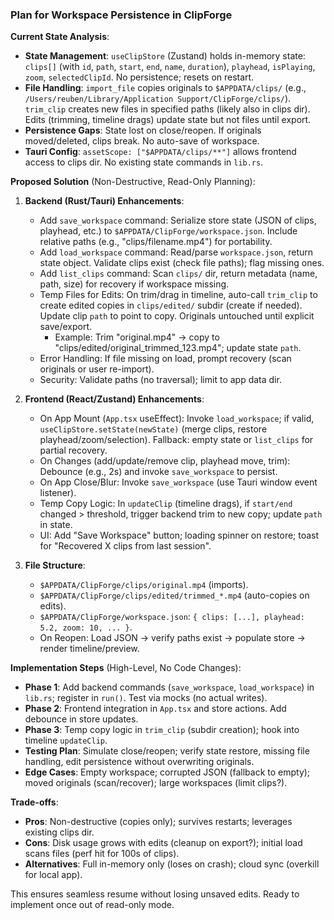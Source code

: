 ### Plan for Workspace Persistence in ClipForge

**Current State Analysis**:
- **State Management**: `useClipStore` (Zustand) holds in-memory state: `clips[]` (with `id`, `path`, `start`, `end`, `name`, `duration`), `playhead`, `isPlaying`, `zoom`, `selectedClipId`. No persistence; resets on restart.
- **File Handling**: `import_file` copies originals to `$APPDATA/clips/` (e.g., `/Users/reuben/Library/Application Support/ClipForge/clips/`). `trim_clip` creates new files in specified paths (likely also in clips dir). Edits (trimming, timeline drags) update state but not files until export.
- **Persistence Gaps**: State lost on close/reopen. If originals moved/deleted, clips break. No auto-save of workspace.
- **Tauri Config**: `assetScope: ["$APPDATA/clips/**"]` allows frontend access to clips dir. No existing state commands in `lib.rs`.

**Proposed Solution** (Non-Destructive, Read-Only Planning):
1. **Backend (Rust/Tauri) Enhancements**:
   - Add `save_workspace` command: Serialize store state (JSON of clips, playhead, etc.) to `$APPDATA/ClipForge/workspace.json`. Include relative paths (e.g., "clips/filename.mp4") for portability.
   - Add `load_workspace` command: Read/parse `workspace.json`, return state object. Validate clips exist (check file paths); flag missing ones.
   - Add `list_clips` command: Scan `clips/` dir, return metadata (name, path, size) for recovery if workspace missing.
   - Temp Files for Edits: On trim/drag in timeline, auto-call `trim_clip` to create edited copies in `clips/edited/` subdir (create if needed). Update clip `path` to point to copy. Originals untouched until explicit save/export.
     - Example: Trim "original.mp4" → copy to "clips/edited/original_trimmed_123.mp4"; update state `path`.
   - Error Handling: If file missing on load, prompt recovery (scan originals or user re-import).
   - Security: Validate paths (no traversal); limit to app data dir.

2. **Frontend (React/Zustand) Enhancements**:
   - On App Mount (`App.tsx` useEffect): Invoke `load_workspace`; if valid, `useClipStore.setState(newState)` (merge clips, restore playhead/zoom/selection). Fallback: empty state or `list_clips` for partial recovery.
   - On Changes (add/update/remove clip, playhead move, trim): Debounce (e.g., 2s) and invoke `save_workspace` to persist.
   - On App Close/Blur: Invoke `save_workspace` (use Tauri window event listener).
   - Temp Copy Logic: In `updateClip` (timeline drags), if `start/end` changed > threshold, trigger backend trim to new copy; update `path` in state.
   - UI: Add "Save Workspace" button; loading spinner on restore; toast for "Recovered X clips from last session".

3. **File Structure**:
   - `$APPDATA/ClipForge/clips/original.mp4` (imports).
   - `$APPDATA/ClipForge/clips/edited/trimmed_*.mp4` (auto-copies on edits).
   - `$APPDATA/ClipForge/workspace.json`: `{ clips: [...], playhead: 5.2, zoom: 10, ... }`.
   - On Reopen: Load JSON → verify paths exist → populate store → render timeline/preview.

**Implementation Steps** (High-Level, No Code Changes):
- **Phase 1**: Add backend commands (`save_workspace`, `load_workspace`) in `lib.rs`; register in `run()`. Test via mocks (no actual writes).
- **Phase 2**: Frontend integration in `App.tsx` and store actions. Add debounce in store updates.
- **Phase 3**: Temp copy logic in `trim_clip` (subdir creation); hook into timeline `updateClip`.
- **Testing Plan**: Simulate close/reopen; verify state restore, missing file handling, edit persistence without overwriting originals.
- **Edge Cases**: Empty workspace; corrupted JSON (fallback to empty); moved originals (scan/recover); large workspaces (limit clips?).

**Trade-offs**:
- **Pros**: Non-destructive (copies only); survives restarts; leverages existing clips dir.
- **Cons**: Disk usage grows with edits (cleanup on export?); initial load scans files (perf hit for 100s of clips).
- **Alternatives**: Full in-memory only (loses on crash); cloud sync (overkill for local app).

This ensures seamless resume without losing unsaved edits. Ready to implement once out of read-only mode.